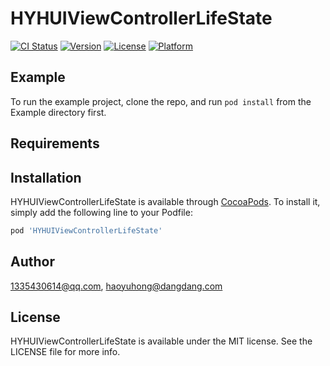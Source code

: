 # HYHUIViewControllerLifeState

[![CI Status](https://img.shields.io/travis/1335430614@qq.com/HYHUIViewControllerLifeState.svg?style=flat)](https://travis-ci.org/1335430614@qq.com/HYHUIViewControllerLifeState)
[![Version](https://img.shields.io/cocoapods/v/HYHUIViewControllerLifeState.svg?style=flat)](https://cocoapods.org/pods/HYHUIViewControllerLifeState)
[![License](https://img.shields.io/cocoapods/l/HYHUIViewControllerLifeState.svg?style=flat)](https://cocoapods.org/pods/HYHUIViewControllerLifeState)
[![Platform](https://img.shields.io/cocoapods/p/HYHUIViewControllerLifeState.svg?style=flat)](https://cocoapods.org/pods/HYHUIViewControllerLifeState)

## Example

To run the example project, clone the repo, and run `pod install` from the Example directory first.

## Requirements

## Installation

HYHUIViewControllerLifeState is available through [CocoaPods](https://cocoapods.org). To install
it, simply add the following line to your Podfile:

```ruby
pod 'HYHUIViewControllerLifeState'
```

## Author

1335430614@qq.com, haoyuhong@dangdang.com

## License

HYHUIViewControllerLifeState is available under the MIT license. See the LICENSE file for more info.
